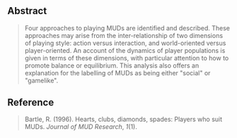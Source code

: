 # 
## Abstract
> Four approaches to playing MUDs are identified and described. These approaches may arise from the inter-relationship of two dimensions of playing style: action versus interaction, and world-oriented versus player-oriented. An account of the dynamics of player populations is given in terms of these dimensions, with particular attention to how to promote balance or equilibrium. This analysis also offers an explanation for the labelling of MUDs as being either "social" or "gamelike".
## Reference
> Bartle, R. (1996). Hearts, clubs, diamonds, spades: Players who suit MUDs. _Journal of MUD Research_, _1_(1).